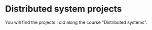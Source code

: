 # Distributed system projects

You will find the projects I did along the course "Distributed systems".

